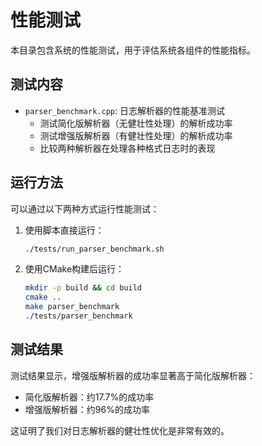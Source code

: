 # 性能测试

本目录包含系统的性能测试，用于评估系统各组件的性能指标。

## 测试内容

- `parser_benchmark.cpp`: 日志解析器的性能基准测试
  - 测试简化版解析器（无健壮性处理）的解析成功率
  - 测试增强版解析器（有健壮性处理）的解析成功率
  - 比较两种解析器在处理各种格式日志时的表现

## 运行方法

可以通过以下两种方式运行性能测试：

1. 使用脚本直接运行：
   ```bash
   ./tests/run_parser_benchmark.sh
   ```

2. 使用CMake构建后运行：
   ```bash
   mkdir -p build && cd build
   cmake ..
   make parser_benchmark
   ./tests/parser_benchmark
   ```

## 测试结果

测试结果显示，增强版解析器的成功率显著高于简化版解析器：

- 简化版解析器：约17.7%的成功率
- 增强版解析器：约96%的成功率

这证明了我们对日志解析器的健壮性优化是非常有效的。